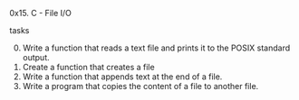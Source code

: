 0x15. C - File I/O

tasks

0. Write a function that reads a text file and prints it to the POSIX standard output.
1. Create a function that creates a file
2. Write a function that appends text at the end of a file.
3. Write a program that copies the content of a file to another file.
